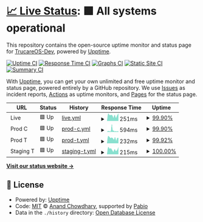 # [📈 Live Status](https://status.gettrucare.com): <!--live status--> **🟩 All systems operational**

This repository contains the open-source uptime monitor and status page for [TrucareOS-Dev](https://status.gettrucare.com), powered by [Upptime](https://github.com/upptime/upptime).

[![Uptime CI](https://github.com/TrucareOS-Dev/upptime/workflows/Uptime%20CI/badge.svg)](https://github.com/TrucareOS-Dev/upptime/actions?query=workflow%3A%22Uptime+CI%22)
[![Response Time CI](https://github.com/TrucareOS-Dev/upptime/workflows/Response%20Time%20CI/badge.svg)](https://github.com/TrucareOS-Dev/upptime/actions?query=workflow%3A%22Response+Time+CI%22)
[![Graphs CI](https://github.com/TrucareOS-Dev/upptime/workflows/Graphs%20CI/badge.svg)](https://github.com/TrucareOS-Dev/upptime/actions?query=workflow%3A%22Graphs+CI%22)
[![Static Site CI](https://github.com/TrucareOS-Dev/upptime/workflows/Static%20Site%20CI/badge.svg)](https://github.com/TrucareOS-Dev/upptime/actions?query=workflow%3A%22Static+Site+CI%22)
[![Summary CI](https://github.com/TrucareOS-Dev/upptime/workflows/Summary%20CI/badge.svg)](https://github.com/TrucareOS-Dev/upptime/actions?query=workflow%3A%22Summary+CI%22)

With [Upptime](https://upptime.js.org), you can get your own unlimited and free uptime monitor and status page, powered entirely by a GitHub repository. We use [Issues](https://github.com/TrucareOS-Dev/upptime/issues) as incident reports, [Actions](https://github.com/TrucareOS-Dev/upptime/actions) as uptime monitors, and [Pages](https://status.gettrucare.com) for the status page.

<!--start: status pages-->
<!-- This summary is generated by Upptime (https://github.com/upptime/upptime) -->
<!-- Do not edit this manually, your changes will be overwritten -->
<!-- prettier-ignore -->
| URL | Status | History | Response Time | Uptime |
| --- | ------ | ------- | ------------- | ------ |
| <img alt="" src="https://icons.duckduckgo.com/ip3/null.ico" height="13"> Live | 🟩 Up | [live.yml](https://github.com/TrucareOS-Dev/upptime/commits/HEAD/history/live.yml) | <details><summary><img alt="Response time graph" src="./graphs/live/response-time-week.png" height="20"> 251ms</summary><br><a href="https://status.gettrucare.com/history/live"><img alt="Response time 236" src="https://img.shields.io/endpoint?url=https%3A%2F%2Fraw.githubusercontent.com%2FTrucareOS-Dev%2Fupptime%2FHEAD%2Fapi%2Flive%2Fresponse-time.json"></a><br><a href="https://status.gettrucare.com/history/live"><img alt="24-hour response time 267" src="https://img.shields.io/endpoint?url=https%3A%2F%2Fraw.githubusercontent.com%2FTrucareOS-Dev%2Fupptime%2FHEAD%2Fapi%2Flive%2Fresponse-time-day.json"></a><br><a href="https://status.gettrucare.com/history/live"><img alt="7-day response time 251" src="https://img.shields.io/endpoint?url=https%3A%2F%2Fraw.githubusercontent.com%2FTrucareOS-Dev%2Fupptime%2FHEAD%2Fapi%2Flive%2Fresponse-time-week.json"></a><br><a href="https://status.gettrucare.com/history/live"><img alt="30-day response time 236" src="https://img.shields.io/endpoint?url=https%3A%2F%2Fraw.githubusercontent.com%2FTrucareOS-Dev%2Fupptime%2FHEAD%2Fapi%2Flive%2Fresponse-time-month.json"></a><br><a href="https://status.gettrucare.com/history/live"><img alt="1-year response time 236" src="https://img.shields.io/endpoint?url=https%3A%2F%2Fraw.githubusercontent.com%2FTrucareOS-Dev%2Fupptime%2FHEAD%2Fapi%2Flive%2Fresponse-time-year.json"></a></details> | <details><summary><a href="https://status.gettrucare.com/history/live">99.90%</a></summary><a href="https://status.gettrucare.com/history/live"><img alt="All-time uptime 99.94%" src="https://img.shields.io/endpoint?url=https%3A%2F%2Fraw.githubusercontent.com%2FTrucareOS-Dev%2Fupptime%2FHEAD%2Fapi%2Flive%2Fuptime.json"></a><br><a href="https://status.gettrucare.com/history/live"><img alt="24-hour uptime 99.27%" src="https://img.shields.io/endpoint?url=https%3A%2F%2Fraw.githubusercontent.com%2FTrucareOS-Dev%2Fupptime%2FHEAD%2Fapi%2Flive%2Fuptime-day.json"></a><br><a href="https://status.gettrucare.com/history/live"><img alt="7-day uptime 99.90%" src="https://img.shields.io/endpoint?url=https%3A%2F%2Fraw.githubusercontent.com%2FTrucareOS-Dev%2Fupptime%2FHEAD%2Fapi%2Flive%2Fuptime-week.json"></a><br><a href="https://status.gettrucare.com/history/live"><img alt="30-day uptime 99.94%" src="https://img.shields.io/endpoint?url=https%3A%2F%2Fraw.githubusercontent.com%2FTrucareOS-Dev%2Fupptime%2FHEAD%2Fapi%2Flive%2Fuptime-month.json"></a><br><a href="https://status.gettrucare.com/history/live"><img alt="1-year uptime 99.94%" src="https://img.shields.io/endpoint?url=https%3A%2F%2Fraw.githubusercontent.com%2FTrucareOS-Dev%2Fupptime%2FHEAD%2Fapi%2Flive%2Fuptime-year.json"></a></details>
| <img alt="" src="https://icons.duckduckgo.com/ip3/null.ico" height="13"> Prod C | 🟩 Up | [prod-c.yml](https://github.com/TrucareOS-Dev/upptime/commits/HEAD/history/prod-c.yml) | <details><summary><img alt="Response time graph" src="./graphs/prod-c/response-time-week.png" height="20"> 594ms</summary><br><a href="https://status.gettrucare.com/history/prod-c"><img alt="Response time 405" src="https://img.shields.io/endpoint?url=https%3A%2F%2Fraw.githubusercontent.com%2FTrucareOS-Dev%2Fupptime%2FHEAD%2Fapi%2Fprod-c%2Fresponse-time.json"></a><br><a href="https://status.gettrucare.com/history/prod-c"><img alt="24-hour response time 257" src="https://img.shields.io/endpoint?url=https%3A%2F%2Fraw.githubusercontent.com%2FTrucareOS-Dev%2Fupptime%2FHEAD%2Fapi%2Fprod-c%2Fresponse-time-day.json"></a><br><a href="https://status.gettrucare.com/history/prod-c"><img alt="7-day response time 594" src="https://img.shields.io/endpoint?url=https%3A%2F%2Fraw.githubusercontent.com%2FTrucareOS-Dev%2Fupptime%2FHEAD%2Fapi%2Fprod-c%2Fresponse-time-week.json"></a><br><a href="https://status.gettrucare.com/history/prod-c"><img alt="30-day response time 405" src="https://img.shields.io/endpoint?url=https%3A%2F%2Fraw.githubusercontent.com%2FTrucareOS-Dev%2Fupptime%2FHEAD%2Fapi%2Fprod-c%2Fresponse-time-month.json"></a><br><a href="https://status.gettrucare.com/history/prod-c"><img alt="1-year response time 405" src="https://img.shields.io/endpoint?url=https%3A%2F%2Fraw.githubusercontent.com%2FTrucareOS-Dev%2Fupptime%2FHEAD%2Fapi%2Fprod-c%2Fresponse-time-year.json"></a></details> | <details><summary><a href="https://status.gettrucare.com/history/prod-c">99.90%</a></summary><a href="https://status.gettrucare.com/history/prod-c"><img alt="All-time uptime 99.95%" src="https://img.shields.io/endpoint?url=https%3A%2F%2Fraw.githubusercontent.com%2FTrucareOS-Dev%2Fupptime%2FHEAD%2Fapi%2Fprod-c%2Fuptime.json"></a><br><a href="https://status.gettrucare.com/history/prod-c"><img alt="24-hour uptime 100.00%" src="https://img.shields.io/endpoint?url=https%3A%2F%2Fraw.githubusercontent.com%2FTrucareOS-Dev%2Fupptime%2FHEAD%2Fapi%2Fprod-c%2Fuptime-day.json"></a><br><a href="https://status.gettrucare.com/history/prod-c"><img alt="7-day uptime 99.90%" src="https://img.shields.io/endpoint?url=https%3A%2F%2Fraw.githubusercontent.com%2FTrucareOS-Dev%2Fupptime%2FHEAD%2Fapi%2Fprod-c%2Fuptime-week.json"></a><br><a href="https://status.gettrucare.com/history/prod-c"><img alt="30-day uptime 99.95%" src="https://img.shields.io/endpoint?url=https%3A%2F%2Fraw.githubusercontent.com%2FTrucareOS-Dev%2Fupptime%2FHEAD%2Fapi%2Fprod-c%2Fuptime-month.json"></a><br><a href="https://status.gettrucare.com/history/prod-c"><img alt="1-year uptime 99.95%" src="https://img.shields.io/endpoint?url=https%3A%2F%2Fraw.githubusercontent.com%2FTrucareOS-Dev%2Fupptime%2FHEAD%2Fapi%2Fprod-c%2Fuptime-year.json"></a></details>
| <img alt="" src="https://icons.duckduckgo.com/ip3/null.ico" height="13"> Prod T | 🟩 Up | [prod-t.yml](https://github.com/TrucareOS-Dev/upptime/commits/HEAD/history/prod-t.yml) | <details><summary><img alt="Response time graph" src="./graphs/prod-t/response-time-week.png" height="20"> 232ms</summary><br><a href="https://status.gettrucare.com/history/prod-t"><img alt="Response time 212" src="https://img.shields.io/endpoint?url=https%3A%2F%2Fraw.githubusercontent.com%2FTrucareOS-Dev%2Fupptime%2FHEAD%2Fapi%2Fprod-t%2Fresponse-time.json"></a><br><a href="https://status.gettrucare.com/history/prod-t"><img alt="24-hour response time 241" src="https://img.shields.io/endpoint?url=https%3A%2F%2Fraw.githubusercontent.com%2FTrucareOS-Dev%2Fupptime%2FHEAD%2Fapi%2Fprod-t%2Fresponse-time-day.json"></a><br><a href="https://status.gettrucare.com/history/prod-t"><img alt="7-day response time 232" src="https://img.shields.io/endpoint?url=https%3A%2F%2Fraw.githubusercontent.com%2FTrucareOS-Dev%2Fupptime%2FHEAD%2Fapi%2Fprod-t%2Fresponse-time-week.json"></a><br><a href="https://status.gettrucare.com/history/prod-t"><img alt="30-day response time 212" src="https://img.shields.io/endpoint?url=https%3A%2F%2Fraw.githubusercontent.com%2FTrucareOS-Dev%2Fupptime%2FHEAD%2Fapi%2Fprod-t%2Fresponse-time-month.json"></a><br><a href="https://status.gettrucare.com/history/prod-t"><img alt="1-year response time 212" src="https://img.shields.io/endpoint?url=https%3A%2F%2Fraw.githubusercontent.com%2FTrucareOS-Dev%2Fupptime%2FHEAD%2Fapi%2Fprod-t%2Fresponse-time-year.json"></a></details> | <details><summary><a href="https://status.gettrucare.com/history/prod-t">99.92%</a></summary><a href="https://status.gettrucare.com/history/prod-t"><img alt="All-time uptime 99.96%" src="https://img.shields.io/endpoint?url=https%3A%2F%2Fraw.githubusercontent.com%2FTrucareOS-Dev%2Fupptime%2FHEAD%2Fapi%2Fprod-t%2Fuptime.json"></a><br><a href="https://status.gettrucare.com/history/prod-t"><img alt="24-hour uptime 100.00%" src="https://img.shields.io/endpoint?url=https%3A%2F%2Fraw.githubusercontent.com%2FTrucareOS-Dev%2Fupptime%2FHEAD%2Fapi%2Fprod-t%2Fuptime-day.json"></a><br><a href="https://status.gettrucare.com/history/prod-t"><img alt="7-day uptime 99.92%" src="https://img.shields.io/endpoint?url=https%3A%2F%2Fraw.githubusercontent.com%2FTrucareOS-Dev%2Fupptime%2FHEAD%2Fapi%2Fprod-t%2Fuptime-week.json"></a><br><a href="https://status.gettrucare.com/history/prod-t"><img alt="30-day uptime 99.96%" src="https://img.shields.io/endpoint?url=https%3A%2F%2Fraw.githubusercontent.com%2FTrucareOS-Dev%2Fupptime%2FHEAD%2Fapi%2Fprod-t%2Fuptime-month.json"></a><br><a href="https://status.gettrucare.com/history/prod-t"><img alt="1-year uptime 99.96%" src="https://img.shields.io/endpoint?url=https%3A%2F%2Fraw.githubusercontent.com%2FTrucareOS-Dev%2Fupptime%2FHEAD%2Fapi%2Fprod-t%2Fuptime-year.json"></a></details>
| <img alt="" src="https://icons.duckduckgo.com/ip3/null.ico" height="13"> Staging T | 🟩 Up | [staging-t.yml](https://github.com/TrucareOS-Dev/upptime/commits/HEAD/history/staging-t.yml) | <details><summary><img alt="Response time graph" src="./graphs/staging-t/response-time-week.png" height="20"> 215ms</summary><br><a href="https://status.gettrucare.com/history/staging-t"><img alt="Response time 209" src="https://img.shields.io/endpoint?url=https%3A%2F%2Fraw.githubusercontent.com%2FTrucareOS-Dev%2Fupptime%2FHEAD%2Fapi%2Fstaging-t%2Fresponse-time.json"></a><br><a href="https://status.gettrucare.com/history/staging-t"><img alt="24-hour response time 199" src="https://img.shields.io/endpoint?url=https%3A%2F%2Fraw.githubusercontent.com%2FTrucareOS-Dev%2Fupptime%2FHEAD%2Fapi%2Fstaging-t%2Fresponse-time-day.json"></a><br><a href="https://status.gettrucare.com/history/staging-t"><img alt="7-day response time 215" src="https://img.shields.io/endpoint?url=https%3A%2F%2Fraw.githubusercontent.com%2FTrucareOS-Dev%2Fupptime%2FHEAD%2Fapi%2Fstaging-t%2Fresponse-time-week.json"></a><br><a href="https://status.gettrucare.com/history/staging-t"><img alt="30-day response time 209" src="https://img.shields.io/endpoint?url=https%3A%2F%2Fraw.githubusercontent.com%2FTrucareOS-Dev%2Fupptime%2FHEAD%2Fapi%2Fstaging-t%2Fresponse-time-month.json"></a><br><a href="https://status.gettrucare.com/history/staging-t"><img alt="1-year response time 209" src="https://img.shields.io/endpoint?url=https%3A%2F%2Fraw.githubusercontent.com%2FTrucareOS-Dev%2Fupptime%2FHEAD%2Fapi%2Fstaging-t%2Fresponse-time-year.json"></a></details> | <details><summary><a href="https://status.gettrucare.com/history/staging-t">100.00%</a></summary><a href="https://status.gettrucare.com/history/staging-t"><img alt="All-time uptime 99.79%" src="https://img.shields.io/endpoint?url=https%3A%2F%2Fraw.githubusercontent.com%2FTrucareOS-Dev%2Fupptime%2FHEAD%2Fapi%2Fstaging-t%2Fuptime.json"></a><br><a href="https://status.gettrucare.com/history/staging-t"><img alt="24-hour uptime 100.00%" src="https://img.shields.io/endpoint?url=https%3A%2F%2Fraw.githubusercontent.com%2FTrucareOS-Dev%2Fupptime%2FHEAD%2Fapi%2Fstaging-t%2Fuptime-day.json"></a><br><a href="https://status.gettrucare.com/history/staging-t"><img alt="7-day uptime 100.00%" src="https://img.shields.io/endpoint?url=https%3A%2F%2Fraw.githubusercontent.com%2FTrucareOS-Dev%2Fupptime%2FHEAD%2Fapi%2Fstaging-t%2Fuptime-week.json"></a><br><a href="https://status.gettrucare.com/history/staging-t"><img alt="30-day uptime 99.79%" src="https://img.shields.io/endpoint?url=https%3A%2F%2Fraw.githubusercontent.com%2FTrucareOS-Dev%2Fupptime%2FHEAD%2Fapi%2Fstaging-t%2Fuptime-month.json"></a><br><a href="https://status.gettrucare.com/history/staging-t"><img alt="1-year uptime 99.79%" src="https://img.shields.io/endpoint?url=https%3A%2F%2Fraw.githubusercontent.com%2FTrucareOS-Dev%2Fupptime%2FHEAD%2Fapi%2Fstaging-t%2Fuptime-year.json"></a></details>

<!--end: status pages-->

[**Visit our status website →**](https://status.gettrucare.com)

## 📄 License

- Powered by: [Upptime](https://github.com/upptime/upptime)
- Code: [MIT](./LICENSE) © [Anand Chowdhary](https://anandchowdhary.com), supported by [Pabio](https://pabio.com)
- Data in the `./history` directory: [Open Database License](https://opendatacommons.org/licenses/odbl/1-0/)
